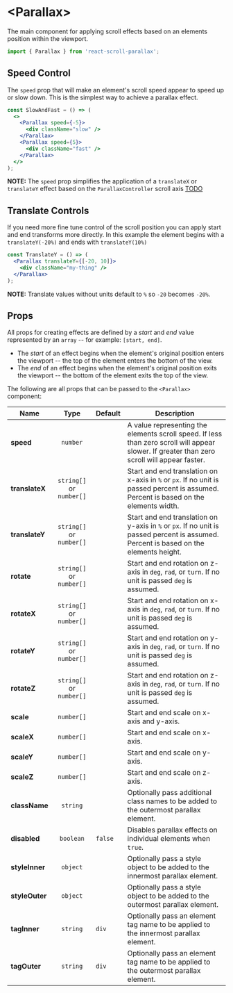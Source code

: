 # \<Parallax>

The main component for applying scroll effects based on an elements position within the viewport.

```jsx
import { Parallax } from 'react-scroll-parallax';
```

## Speed Control

The `speed` prop that will make an element's scroll speed appear to speed up or slow down. This is the simplest way to achieve a parallax effect.

```jsx
const SlowAndFast = () => (
  <>
    <Parallax speed={-5}>
      <div className="slow" />
    </Parallax>
    <Parallax speed={5}>
      <div className="fast" />
    </Parallax>
  </>
);
```

**NOTE:** The `speed` prop simplifies the application of a `translateX` or `translateY` effect based on the `ParallaxController` scroll axis [TODO](#link)

## Translate Controls

If you need more fine tune control of the scroll position you can apply start and end transforms more directly. In this example the element begins with a `translateY(-20%)` and ends with `translateY(10%)`

```jsx
const TranslateY = () => (
  <Parallax translateY={[-20, 10]}>
    <div className="my-thing" />
  </Parallax>
);
```

**NOTE:** Translate values without units default to `%` so `-20` becomes `-20%`.

## Props

All props for creating effects are defined by a _start_ and _end_ value represented by an `array` -- for example: `[start, end]`.

- The _start_ of an effect begins when the element's original position enters the viewport -- the top of the element enters the bottom of the view.
- The _end_ of an effect begins when the element's original position exits the viewport -- the bottom of the element exits the top of the view.

The following are all props that can be passed to the `<Parallax>` component:

| Name           |           Type           | Default | Description                                                                                                                                  |
| -------------- | :----------------------: | :------ | -------------------------------------------------------------------------------------------------------------------------------------------- |
| **speed**      |         `number`         |         | A value representing the elements scroll speed. If less than zero scroll will appear slower. If greater than zero scroll will appear faster. |
| **translateX** | `string[]` or `number[]` |         | Start and end translation on x-axis in `%` or `px`. If no unit is passed percent is assumed. Percent is based on the elements width.         |
| **translateY** | `string[]` or `number[]` |         | Start and end translation on y-axis in `%` or `px`. If no unit is passed percent is assumed. Percent is based on the elements height.        |
| **rotate**     | `string[]` or `number[]` |         | Start and end rotation on z-axis in `deg`, `rad`, or `turn`. If no unit is passed `deg` is assumed.                                          |
| **rotateX**    | `string[]` or `number[]` |         | Start and end rotation on x-axis in `deg`, `rad`, or `turn`. If no unit is passed `deg` is assumed.                                          |
| **rotateY**    | `string[]` or `number[]` |         | Start and end rotation on y-axis in `deg`, `rad`, or `turn`. If no unit is passed `deg` is assumed.                                          |
| **rotateZ**    | `string[]` or `number[]` |         | Start and end rotation on z-axis in `deg`, `rad`, or `turn`. If no unit is passed `deg` is assumed.                                          |
| **scale**      |        `number[]`        |         | Start and end scale on x-axis and y-axis.                                                                                                    |
| **scaleX**     |        `number[]`        |         | Start and end scale on x-axis.                                                                                                               |
| **scaleY**     |        `number[]`        |         | Start and end scale on y-axis.                                                                                                               |
| **scaleZ**     |        `number[]`        |         | Start and end scale on z-axis.                                                                                                               |
| **className**  |         `string`         |         | Optionally pass additional class names to be added to the outermost parallax element.                                                        |
| **disabled**   |        `boolean`         | `false` | Disables parallax effects on individual elements when `true`.                                                                                |
| **styleInner** |         `object`         |         | Optionally pass a style object to be added to the innermost parallax element.                                                                |
| **styleOuter** |         `object`         |         | Optionally pass a style object to be added to the outermost parallax element.                                                                |
| **tagInner**   |         `string`         | `div`   | Optionally pass an element tag name to be applied to the innermost parallax element.                                                         |
| **tagOuter**   |         `string`         | `div`   | Optionally pass an element tag name to be applied to the outermost parallax element.                                                         |
